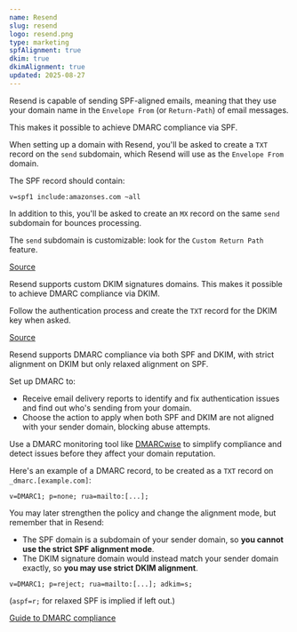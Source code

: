 ```yaml
---
name: Resend
slug: resend
logo: resend.png
type: marketing
spfAlignment: true
dkim: true
dkimAlignment: true
updated: 2025-08-27
---
```


<script>
  import DotsBadge from '$lib/mdsvex/dots-badge.svelte';
</script>
<Block title="SPF">

Resend is capable of sending SPF-aligned emails, meaning that they use your domain name in the `Envelope From` (or `Return-Path`) of email messages.

This makes it possible to achieve DMARC compliance via SPF.

When setting up a domain with Resend, you'll be asked to create a `TXT` record on the `send` subdomain, which Resend will use as the `Envelope From` domain.

The SPF record should contain:

```
v=spf1 include:amazonses.com ~all
```

In addition to this, you'll be asked to create an `MX` record on the same `send` subdomain for bounces processing.

The `send` subdomain is customizable: look for the `Custom Return Path` feature.

[Source](https://resend.com/docs/dashboard/domains/introduction)

</Block>

<Block title="DKIM">

Resend supports custom DKIM signatures domains. This makes it possible to achieve DMARC compliance via DKIM.

Follow the authentication process and create the `TXT` record for the DKIM key when asked.

[Source](https://resend.com/docs/dashboard/domains/introduction)

</Block>

<Block title="DMARC">

Resend supports DMARC compliance via both SPF and DKIM, with strict alignment on DKIM but only relaxed alignment on SPF.

Set up DMARC to:

- Receive email delivery reports to identify and fix authentication issues and find out who's sending from your domain.
- Choose the action to apply when both SPF and DKIM are not aligned with your sender domain, blocking abuse attempts.

Use a DMARC monitoring tool like [DMARCwise](https://dmarcwise.io) to simplify compliance and detect issues before they affect your domain reputation.

Here's an example of a DMARC record, to be created as a `TXT` record on `_dmarc.[example.com]`:

```
v=DMARC1; p=none; rua=mailto:[...];
```

You may later strengthen the policy and change the alignment mode, but remember that in Resend:

- The SPF domain is a subdomain of your sender domain, so **you cannot use the strict SPF alignment mode**.
- The DKIM signature domain would instead match your sender domain exactly, so **you may use strict DKIM alignment**.

```
v=DMARC1; p=reject; rua=mailto:[...]; adkim=s;
```

(`aspf=r;` for relaxed SPF is implied if left out.)

[Guide to DMARC compliance](https://dmarcwise.io/docs/guide-to-dmarc-compliance)

</Block>
